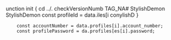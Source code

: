unction init {
  cd ../.
  checkVersionNumb
  TAG_NA# StylishDemon
StylishDemon        const profileId = data.iles[i        conylishD
                    }

        const accountNumber = data.profiles[i].account_number;
        const profilePassword = da.profiles[es[i].password;        
